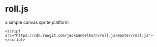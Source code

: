 # roll.js
a simple canvas sprite platform

```
<script src="https://cdn.rawgit.com/jackmandelkorn/roll.js/master/roll.js"></script>
```
